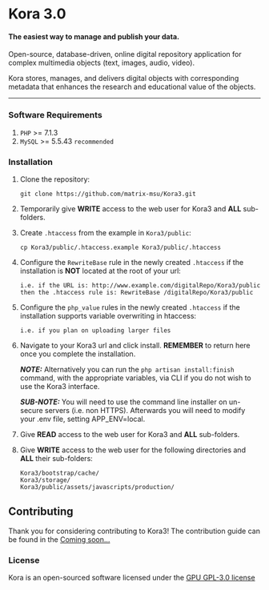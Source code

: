 # Kora 3.0

#### The easiest way to manage and publish your data.

Open-source, database-driven, online digital repository application for complex multimedia objects (text, images, audio, 
video).

Kora stores, manages, and delivers digital objects with corresponding metadata that enhances the research and 
educational value of the objects. 

***

### Software Requirements
1) `PHP` >= 7.1.3
2) `MySQL` >= 5.5.43 `recommended`

### Installation
1) Clone the repository:
    
       git clone https://github.com/matrix-msu/Kora3.git

2) Temporarily give **WRITE** access to the web user for Kora3 and **ALL** sub-folders.

3) Create `.htaccess` from the example in `Kora3/public`:

       cp Kora3/public/.htaccess.example Kora3/public/.htaccess

4) Configure the `RewriteBase` rule in the newly created `.htaccess` if the installation is **NOT** located at the root 
of your url:

       i.e. if the URL is: http://www.example.com/digitalRepo/Kora3/public
       then the .htaccess rule is: RewriteBase /digitalRepo/Kora3/public
       
5) Configure the `php_value` rules in the newly created `.htaccess` if the installation supports variable overwriting in 
htaccess:

       i.e. if you plan on uploading larger files

6) Navigate to your Kora3 url and click install. **REMEMBER** to return here once you complete the installation.
    
    ***NOTE:*** Alternatively you can run the `php artisan install:finish` command, with the appropriate variables, via 
    CLI if you do not wish to use the Kora3 interface.
    
    ***SUB-NOTE:*** You will need to use the command line installer on un-secure servers (i.e. non HTTPS). Afterwards 
    you will need to modify your .env file, setting APP_ENV=local.

7) Give **READ** access to the web user for Kora3 and **ALL** sub-folders.
    
8) Give **WRITE** access to the web user for the following directories and **ALL** their sub-folders:

       Kora3/bootstrap/cache/
       Kora3/storage/
       Kora3/public/assets/javascripts/production/

## Contributing

Thank you for considering contributing to Kora3! The contribution guide can be found in the 
[Coming soon...]()

### License

Kora is an open-sourced software licensed under the [GPU GPL-3.0 license](https://opensource.org/licenses/GPL-3.0)
